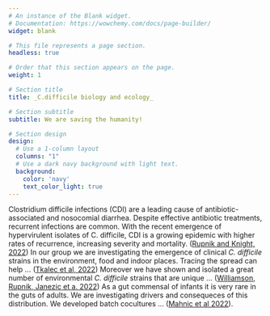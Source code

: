 ```yaml
---
# An instance of the Blank widget.
# Documentation: https://wowchemy.com/docs/page-builder/
widget: blank

# This file represents a page section.
headless: true

# Order that this section appears on the page.
weight: 1

# Section title
title: _C.difficile biology and ecology_

# Section subtitle
subtitle: We are saving the humanity!

# Section design
design:
  # Use a 1-column layout
  columns: "1"
  # Use a dark navy background with light text.
  background:
    color: 'navy'
    text_color_light: true
---
```


Clostridium difficile infections (CDI) are a leading cause of antibiotic-associated and nosocomial diarrhea. Despite effective antibiotic treatments, recurrent infections are common. With the recent emergence of hypervirulent isolates of C. difficile, CDI is a growing epidemic with higher rates of recurrence, increasing severity and mortality. ([Rupnik and Knight, 2022](https://www.sciencedirect.com/science/article/pii/S1075996422000452?via%3Dihub)) 
In our group we are investigating the emergence of clinical _C. difficile_ strains in the environment, food and indoor places. Tracing the spread can help ...  ([Tkalec et al, 2022](https://www.eurosurveillance.org/content/10.2807/1560-7917.ES.2022.27.15.2100417))
Moreover we have shown and isolated a great number of environmental _C. difficile_ strains that are unique ... ([Williamson, Rupnik, Janezic et a. 2022](https://doi.org/10.1099/mgen.0.000742))
As a gut commensal of infants it is very rare in the guts of adults. We are investigating drivers and consequeces of this distribution. We developed batch cocultures ... ([Mahnic et al 2022](https://www.frontiersin.org/articles/10.3389/fmicb.2022.988426/full)).
